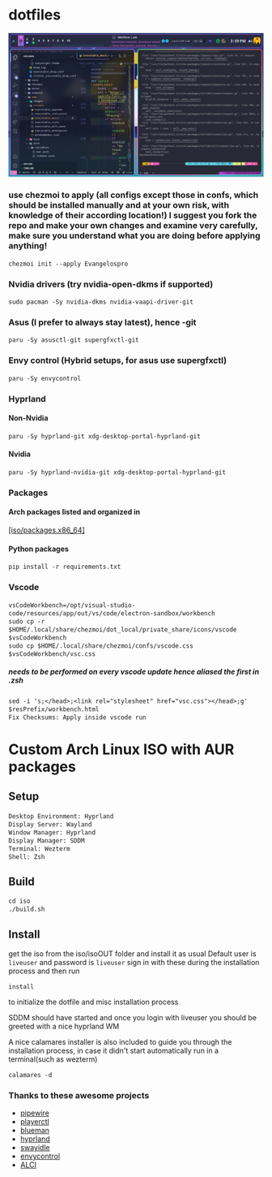 # dotfiles 

![Hyprland](/Pictures/showcase/1.png)


### use chezmoi to apply (all configs except those in confs, which should be installed manually and at your own risk, with knowledge of their according location!) I suggest you fork the repo and make your own changes and examine very carefully, make sure you understand what you are doing before applying anything!
```
chezmoi init --apply Evangelospro
```

### Nvidia drivers (try nvidia-open-dkms if supported)
```
sudo pacman -Sy nvidia-dkms nvidia-vaapi-driver-git
```

### Asus (I prefer to always stay latest), hence -git
```
paru -Sy asusctl-git supergfxctl-git
```

### Envy control (Hybrid setups, for asus use supergfxctl)
```
paru -Sy envycontrol
```

### Hyprland
#### Non-Nvidia
```
paru -Sy hyprland-git xdg-desktop-portal-hyprland-git
```
#### Nvidia
```
paru -Sy hyprland-nvidia-git xdg-desktop-portal-hyprland-git
```

### Packages
#### Arch packages listed and organized in
[[iso/packages.x86_64]](packages)
#### Python packages
```
pip install -r requirements.txt
```

### Vscode
```
vsCodeWorkbench=/opt/visual-studio-code/resources/app/out/vs/code/electron-sandbox/workbench
sudo cp -r $HOME/.local/share/chezmoi/dot_local/private_share/icons/vscode $vsCodeWorkbench
sudo cp $HOME/.local/share/chezmoi/confs/vscode.css $vsCodeWorkbench/vsc.css
```
##### needs to be performed on every vscode update hence aliased the first in .zsh
```
sed -i 's;</head>;<link rel="stylesheet" href="vsc.css"></head>;g' $resPrefix/workbench.html
Fix Checksums: Apply inside vscode run
```

# Custom Arch Linux ISO with AUR packages
## Setup
```
Desktop Environment: Hyprland
Display Server: Wayland
Window Manager: Hyprland
Display Manager: SDDM
Terminal: Wezterm
Shell: Zsh
```

## Build
```
cd iso
./build.sh
```
## Install
get the iso from the iso/isoOUT folder and install it as usual
Default user is `liveuser` and password is `liveuser` sign in with these during the installation process and then run
```
install
```
to initialize the dotfile and misc installation process

SDDM should have started and once you login with liveuser you should be greeted with a nice hyprland WM

A nice calamares installer is also included to guide you through the installation process, in case it didn't start automatically run in a terminal(such as wezterm)
```
calamares -d
```

### Thanks to these awesome projects
* [pipewire](https://archlinux.org/packages/extra/x86_64/pipewire/)
* [playerctl](https://www.archlinux.org/packages/extra/x86_64/playerctl/)
* [blueman](https://archlinux.org/packages/extra/x86_64/blueman/)
* [hyprland](https://aur.archlinux.org/packages/hyprland-git/)
* [swayidle](https://archlinux.org/packages/extra/x86_64/swayidle/)
* [envycontrol](https://github.com/bayasdev/envycontrol)
* [ALCI](https://alci.online/)